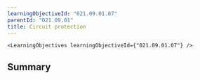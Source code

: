 ```yaml
---
learningObjectiveId: "021.09.01.07"
parentId: "021.09.01"
title: Circuit protection
---
```


```tsx eval
<LearningObjectives learningObjectiveId={"021.09.01.07"} />
```

## Summary
